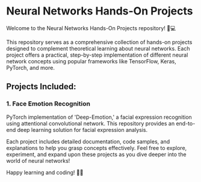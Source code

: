 # Neural Networks Hands-On Projects
Welcome to the Neural Networks Hands-On Projects repository! 🧠💻

This repository serves as a comprehensive collection of hands-on projects designed to complement theoretical learning about neural networks. Each project offers a practical, step-by-step implementation of different neural network concepts using popular frameworks like TensorFlow, Keras, PyTorch, and more.

## Projects Included:

### 1. Face Emotion Recognition 
PyTorch implementation of 'Deep-Emotion,' a facial expression recognition using attentional convolutional network. This repository provides an end-to-end deep learning solution for facial expression analysis.

Each project includes detailed documentation, code samples, and explanations to help you grasp concepts effectively. Feel free to explore, experiment, and expand upon these projects as you dive deeper into the world of neural networks!

Happy learning and coding! 🚀🧠
